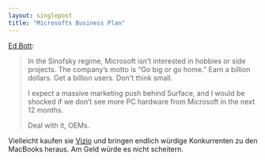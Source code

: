 ```yaml
---
layout: singlepost
title: "Microsofts Business Plan"
---
```


[Ed Bott](http://www.zdnet.com/microsofts-radical-new-business-plan-is-hidden-in-plain-sight-7000001750/):
> In the Sinofsky regime, Microsoft isn’t interested in hobbies or side projects. The company’s motto is “Go big or go home.” Earn a billion dollars. Get a billion users. Don't think small.
>
> I expect a massive marketing push behind Surface, and I would be shocked if we don’t see more PC hardware from Microsoft in the next 12 months.
>
> Deal with it, OEMs.

Vielleicht kaufen sie [Vizio](http://www.vizio.com/computing/) und bringen endlich würdige Konkurrenten zu den MacBooks heraus. Am Geld würde es nicht scheitern.